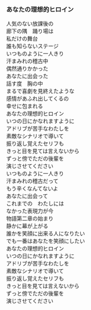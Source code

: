 ### あなたの理想的ヒロイン

人気のない放課後の  
廊下の隅　踊り場は  
私だけの舞台  
誰も知らないステージ  
いつものように一人きり  
汗まみれの稽古中  
偶然通りかかった  
あなたに出会った  
話す度　胸の中  
まるで喜劇を見終えたような  
感情があふれ出してくるの  
幸せに包まれる  
あなたの理想的ヒロイン  
いつの日にかなれますように  
アドリブが苦手なわたしを  
素敵なシナリオで導いて  
振り返し覚えたセリフも  
きっと目を見ては言えないから  
ずっと傍でただの後輩を  
演じさせてください  
いつものように一人きり  
汗まみれの稽古だって  
もう辛くなんてないよ  
あなたに出会って  
これまでの　わたしには  
なかった表現力が今  
物語第二章の始まり  
静かに幕が上がる  
誰かを笑顔に出来る人になりたい  
でも一番はあなたを笑顔にしたい  
あなたの理想的ヒロイン  
いつの日にかなれますように  
アドリブが苦手なわたしを  
素敵なシナリオで導いて  
振り返し覚えたセリフも  
きっと目を見ては言えないから  
ずっと傍でただの後輩を  
演じさせてください